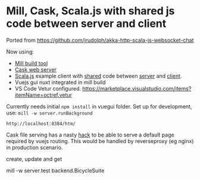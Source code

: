 # Mill, Cask, Scala.js with shared js code between server and client
Ported from https://github.com/jrudolph/akka-http-scala-js-websocket-chat

Now using:
- [Mill build tool](https://www.lihaoyi.com/mill/)
- [Cask web server](https://www.lihaoyi.com/cask/)
- [Scala.js](https://www.scala-js.org) example client with [shared](build.sc) code between [server](server/src/Server.scala) and [client](js/src/MainJs.scala).
- Vuejs gui nuxt integrated in mill build
- VS Code Vetur configured. https://marketplace.visualstudio.com/items?itemName=octref.vetur

Currently needs initial `npm install` in vuegui folder.
Set up for development, use: `mill -w server.runBackground`

`http://localhost:8384/htm/`

Cask file serving has a nasty [hack](server/src/Server.scala) to be able to serve a default page required by vuejs routing. This would be handled by reverseproxy (eg nginx) in production scenario.




create, update and get

mill -w server.test backend.BicycleSuite    

